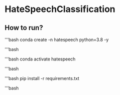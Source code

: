 # HateSpeechClassification

## How to run?

'''bash
conda create -n hatespeech python=3.8 -y

'''bash

'''bash
conda activate hatespeech

'''bash

'''bash
pip install -r requirements.txt

'''bash